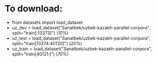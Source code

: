 # To download: 
- from datasets import load_dataset
- uz_dev = load_dataset("Sanatbek/uzbek-kazakh-parallel-corpora", split="train[:13373]")       (*10%*)
- uz_test = load_dataset("Sanatbek/uzbek-kazakh-parallel-corpora", split="train[13374:40120]") (*20%*)
- uz_train = load_dataset("Sanatbek/uzbek-kazakh-parallel-corpora", split="train[40121:]")     (*70%*)